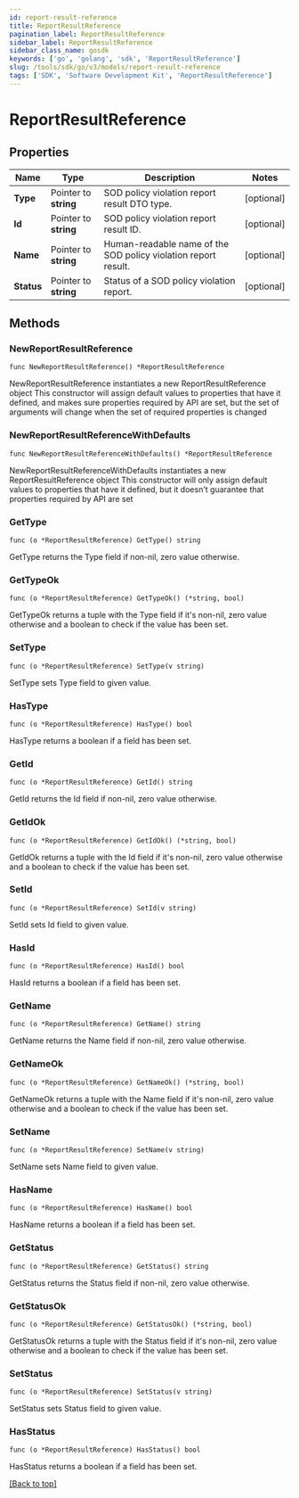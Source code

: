 ```yaml
---
id: report-result-reference
title: ReportResultReference
pagination_label: ReportResultReference
sidebar_label: ReportResultReference
sidebar_class_name: gosdk
keywords: ['go', 'golang', 'sdk', 'ReportResultReference'] 
slug: /tools/sdk/go/v3/models/report-result-reference
tags: ['SDK', 'Software Development Kit', 'ReportResultReference']
---
```


# ReportResultReference

## Properties

Name | Type | Description | Notes
------------ | ------------- | ------------- | -------------
**Type** |  Pointer to **string** | SOD policy violation report result DTO type. | [optional] 
**Id** |  Pointer to **string** | SOD policy violation report result ID. | [optional] 
**Name** |  Pointer to **string** | Human-readable name of the SOD policy violation report result. | [optional] 
**Status** |  Pointer to **string** | Status of a SOD policy violation report. | [optional] 

## Methods

### NewReportResultReference

`func NewReportResultReference() *ReportResultReference`

NewReportResultReference instantiates a new ReportResultReference object
This constructor will assign default values to properties that have it defined,
and makes sure properties required by API are set, but the set of arguments
will change when the set of required properties is changed

### NewReportResultReferenceWithDefaults

`func NewReportResultReferenceWithDefaults() *ReportResultReference`

NewReportResultReferenceWithDefaults instantiates a new ReportResultReference object
This constructor will only assign default values to properties that have it defined,
but it doesn't guarantee that properties required by API are set

### GetType

`func (o *ReportResultReference) GetType() string`

GetType returns the Type field if non-nil, zero value otherwise.

### GetTypeOk

`func (o *ReportResultReference) GetTypeOk() (*string, bool)`

GetTypeOk returns a tuple with the Type field if it's non-nil, zero value otherwise
and a boolean to check if the value has been set.

### SetType

`func (o *ReportResultReference) SetType(v string)`

SetType sets Type field to given value.

### HasType

`func (o *ReportResultReference) HasType() bool`

HasType returns a boolean if a field has been set.

### GetId

`func (o *ReportResultReference) GetId() string`

GetId returns the Id field if non-nil, zero value otherwise.

### GetIdOk

`func (o *ReportResultReference) GetIdOk() (*string, bool)`

GetIdOk returns a tuple with the Id field if it's non-nil, zero value otherwise
and a boolean to check if the value has been set.

### SetId

`func (o *ReportResultReference) SetId(v string)`

SetId sets Id field to given value.

### HasId

`func (o *ReportResultReference) HasId() bool`

HasId returns a boolean if a field has been set.

### GetName

`func (o *ReportResultReference) GetName() string`

GetName returns the Name field if non-nil, zero value otherwise.

### GetNameOk

`func (o *ReportResultReference) GetNameOk() (*string, bool)`

GetNameOk returns a tuple with the Name field if it's non-nil, zero value otherwise
and a boolean to check if the value has been set.

### SetName

`func (o *ReportResultReference) SetName(v string)`

SetName sets Name field to given value.

### HasName

`func (o *ReportResultReference) HasName() bool`

HasName returns a boolean if a field has been set.

### GetStatus

`func (o *ReportResultReference) GetStatus() string`

GetStatus returns the Status field if non-nil, zero value otherwise.

### GetStatusOk

`func (o *ReportResultReference) GetStatusOk() (*string, bool)`

GetStatusOk returns a tuple with the Status field if it's non-nil, zero value otherwise
and a boolean to check if the value has been set.

### SetStatus

`func (o *ReportResultReference) SetStatus(v string)`

SetStatus sets Status field to given value.

### HasStatus

`func (o *ReportResultReference) HasStatus() bool`

HasStatus returns a boolean if a field has been set.


[[Back to top]](#) 



